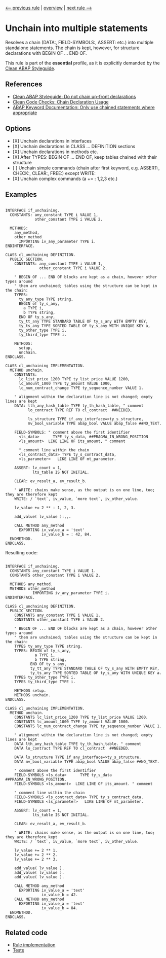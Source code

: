 [<-- previous rule](NeedlessSpacesRule.md) | [overview](../rules.md) | [next rule -->](NeedlessClearRule.md)

# Unchain into multiple statements

Resolves a chain \(DATA:, FIELD-SYMBOLS:, ASSERT: etc.\) into multiple standalone statements. The chain is kept, however, for structure declarations with BEGIN OF ... END OF.

This rule is part of the **essential** profile, as it is explicitly demanded by the [Clean ABAP Styleguide](https://github.com/SAP/styleguides/blob/main/clean-abap/CleanABAP.md).

## References

* [Clean ABAP Styleguide: Do not chain up-front declarations](https://github.com/SAP/styleguides/blob/main/clean-abap/CleanABAP.md#do-not-chain-up-front-declarations)
* [Clean Code Checks: Chain Declaration Usage](https://github.com/SAP/code-pal-for-abap/blob/master/docs/checks/chain-declaration-usage.md)
* [ABAP Keyword Documentation: Only use chained statements where appropriate](https://help.sap.com/doc/abapdocu_latest_index_htm/latest/en-US/index.htm?file=abenchained_statements_guidl.htm)

## Options

* \[X\] Unchain declarations in interfaces
* \[X\] Unchain declarations in CLASS ... DEFINITION sections
* \[X\] Unchain declarations in methods etc.
* \[X\] After TYPES: BEGIN OF ... END OF, keep tables chained with their structure
* \[ \] Unchain simple commands \(chain after first keyword, e.g. ASSERT:, CHECK:, CLEAR:, FREE:\) except WRITE:
* \[X\] Unchain complex commands \(a \+= : 1,2,3 etc.\)

## Examples


```ABAP

INTERFACE if_unchaining.
  CONSTANTS: any_constant TYPE i VALUE 1,
             other_constant TYPE i VALUE 2.

  METHODS:
    any_method,
    other_method
      IMPORTING iv_any_parameter TYPE i.
ENDINTERFACE.

CLASS cl_unchaining DEFINITION.
  PUBLIC SECTION.
    CONSTANTS: any_constant TYPE i VALUE 1,
               other_constant TYPE i VALUE 2.

    " BEGIN OF ... END OF blocks are kept as a chain, however other types around
    " them are unchained; tables using the structure can be kept in the chain:
    TYPES: 
      ty_any_type TYPE string,
      BEGIN of ty_s_any,
        a TYPE i,
        b TYPE string,
      END OF ty_s_any,
      ty_tt_any TYPE STANDARD TABLE OF ty_s_any WITH EMPTY KEY,
      ty_ts_any TYPE SORTED TABLE OF ty_s_any WITH UNIQUE KEY a,
      ty_other_type TYPE i,
      ty_third_type TYPE i.

    METHODS:
      setup,
      unchain.
ENDCLASS.

CLASS cl_unchaining IMPLEMENTATION.
  METHOD unchain.
    CONSTANTS: 
      lc_list_price_1200 TYPE ty_list_price VALUE 1200,
      lc_amount_1000 TYPE ty_amount VALUE 1000,
      lc_num_contract_change TYPE ty_sequence_number VALUE 1.

    " alignment within the declaration line is not changed; empty lines are kept
    DATA: lth_any_hash_table TYPE ty_th_hash_table, " comment
          lo_contract TYPE REF TO cl_contract  ##NEEDED,

          ls_structure TYPE if_any_interface=>ty_s_structure,
          mv_bool_variable TYPE abap_bool VALUE abap_false ##NO_TEXT.

    FIELD-SYMBOLS: " comment above the first identifier
      <ls_data>      TYPE ty_s_data, ##PRAGMA_IN_WRONG_POSITION
      <ls_amount>  LIKE LINE OF its_amount, " comment

      " comment line within the chain
      <ls_contract_data> TYPE ty_s_contract_data,
      <ls_parameter>   LIKE LINE OF mt_parameter.

    ASSERT: lv_count = 1,
            lts_table IS NOT INITIAL.

    CLEAR: ev_result_a, ev_result_b.

    " WRITE: chains make sense, as the output is on one line, too; they are therefore kept
    WRITE: / `text`, iv_value, `more text`, iv_other_value.

    lv_value += 2 ** : 1, 2, 3.

    add_value( lv_value ):,,.

    CALL METHOD any_method
      EXPORTING iv_value_a = 'text'
                iv_value_b = : 42, 84.
  ENDMETHOD.
ENDCLASS.
```

Resulting code:

```ABAP

INTERFACE if_unchaining.
  CONSTANTS any_constant TYPE i VALUE 1.
  CONSTANTS other_constant TYPE i VALUE 2.

  METHODS any_method.
  METHODS other_method
            IMPORTING iv_any_parameter TYPE i.
ENDINTERFACE.

CLASS cl_unchaining DEFINITION.
  PUBLIC SECTION.
    CONSTANTS any_constant TYPE i VALUE 1.
    CONSTANTS other_constant TYPE i VALUE 2.

    " BEGIN OF ... END OF blocks are kept as a chain, however other types around
    " them are unchained; tables using the structure can be kept in the chain:
    TYPES ty_any_type TYPE string.
    TYPES: BEGIN of ty_s_any,
             a TYPE i,
             b TYPE string,
           END OF ty_s_any,
           ty_tt_any TYPE STANDARD TABLE OF ty_s_any WITH EMPTY KEY,
           ty_ts_any TYPE SORTED TABLE OF ty_s_any WITH UNIQUE KEY a.
    TYPES ty_other_type TYPE i.
    TYPES ty_third_type TYPE i.

    METHODS setup.
    METHODS unchain.
ENDCLASS.

CLASS cl_unchaining IMPLEMENTATION.
  METHOD unchain.
    CONSTANTS lc_list_price_1200 TYPE ty_list_price VALUE 1200.
    CONSTANTS lc_amount_1000 TYPE ty_amount VALUE 1000.
    CONSTANTS lc_num_contract_change TYPE ty_sequence_number VALUE 1.

    " alignment within the declaration line is not changed; empty lines are kept
    DATA lth_any_hash_table TYPE ty_th_hash_table. " comment
    DATA lo_contract TYPE REF TO cl_contract  ##NEEDED.

    DATA ls_structure TYPE if_any_interface=>ty_s_structure.
    DATA mv_bool_variable TYPE abap_bool VALUE abap_false ##NO_TEXT.

    " comment above the first identifier
    FIELD-SYMBOLS <ls_data>      TYPE ty_s_data ##PRAGMA_IN_WRONG_POSITION.
    FIELD-SYMBOLS <ls_amount>  LIKE LINE OF its_amount. " comment

    " comment line within the chain
    FIELD-SYMBOLS <ls_contract_data> TYPE ty_s_contract_data.
    FIELD-SYMBOLS <ls_parameter>   LIKE LINE OF mt_parameter.

    ASSERT: lv_count = 1,
            lts_table IS NOT INITIAL.

    CLEAR: ev_result_a, ev_result_b.

    " WRITE: chains make sense, as the output is on one line, too; they are therefore kept
    WRITE: / `text`, iv_value, `more text`, iv_other_value.

    lv_value += 2 ** 1.
    lv_value += 2 ** 2.
    lv_value += 2 ** 3.

    add_value( lv_value ).
    add_value( lv_value ).
    add_value( lv_value ).

    CALL METHOD any_method
      EXPORTING iv_value_a = 'text'
                iv_value_b = 42.
    CALL METHOD any_method
      EXPORTING iv_value_a = 'text'
                iv_value_b = 84.
  ENDMETHOD.
ENDCLASS.
```

## Related code

* [Rule implementation](../../com.sap.adt.abapcleaner/src/com/sap/adt/abapcleaner/rules/declarations/ChainRule.java)
* [Tests](../../test/com.sap.adt.abapcleaner.test/src/com/sap/adt/abapcleaner/rules/declarations/ChainTest.java)

